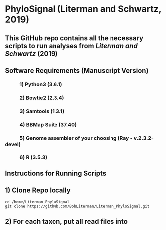 # **PhyloSignal (Literman and Schwartz, 2019)**  
## This GitHub repo contains all the necessary scripts to run analyses from *Literman and Schwartz* (2019)

## Software Requirements (Manuscript Version)
### &nbsp;&nbsp;&nbsp;&nbsp;&nbsp;&nbsp;&nbsp;&nbsp;&nbsp;&nbsp;&nbsp;&nbsp;1) Python3 (3.6.1)
### &nbsp;&nbsp;&nbsp;&nbsp;&nbsp;&nbsp;&nbsp;&nbsp;&nbsp;&nbsp;&nbsp;&nbsp;2) Bowtie2 (2.3.4)
### &nbsp;&nbsp;&nbsp;&nbsp;&nbsp;&nbsp;&nbsp;&nbsp;&nbsp;&nbsp;&nbsp;&nbsp;3) Samtools (1.3.1)
### &nbsp;&nbsp;&nbsp;&nbsp;&nbsp;&nbsp;&nbsp;&nbsp;&nbsp;&nbsp;&nbsp;&nbsp;4) BBMap Suite (37.40)
### &nbsp;&nbsp;&nbsp;&nbsp;&nbsp;&nbsp;&nbsp;&nbsp;&nbsp;&nbsp;&nbsp;&nbsp;5) Genome assembler of your choosing (Ray - v.2.3.2-devel)
### &nbsp;&nbsp;&nbsp;&nbsp;&nbsp;&nbsp;&nbsp;&nbsp;&nbsp;&nbsp;&nbsp;&nbsp;6) R (3.5.3)
## Instructions for Running Scripts

## 1) Clone Repo locally
```
cd /home/Literman_PhyloSignal  
git clone https://github.com/BobLiterman/Literman_PhyloSignal.git
```

## 2) For each taxon, put all read files into  
